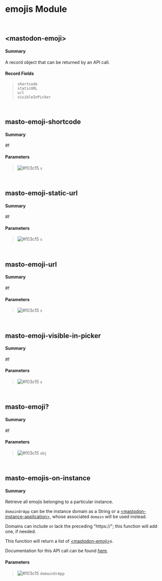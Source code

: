 # emojis Module


<br />

## \<mastodon-emoji\>
#### Summary
A record object that can be returned by an API call.
#### Record Fields
> `shortcode` <br />
> `staticURL` <br />
> `url` <br />
> `visibleInPicker` <br />

<br />

## masto-emoji-shortcode
#### Summary
#f
#### Parameters
> ![#f03c15](https://placehold.it/15/f03c15/000000?text=+) `s` <br />

<br />

## masto-emoji-static-url
#### Summary
#f
#### Parameters
> ![#f03c15](https://placehold.it/15/f03c15/000000?text=+) `s` <br />

<br />

## masto-emoji-url
#### Summary
#f
#### Parameters
> ![#f03c15](https://placehold.it/15/f03c15/000000?text=+) `s` <br />

<br />

## masto-emoji-visible-in-picker
#### Summary
#f
#### Parameters
> ![#f03c15](https://placehold.it/15/f03c15/000000?text=+) `s` <br />

<br />

## masto-emoji?
#### Summary
#f
#### Parameters
> ![#f03c15](https://placehold.it/15/f03c15/000000?text=+) `obj` <br />

<br />

## masto-emojis-on-instance
#### Summary
Retrieve all emojis belonging to a particular instance.

`domainOrApp` can be the instance domain as a String or a
[\<mastodon-instance-application\>](auth.md#mastodon-instance-application),
whose associated `domain` will be used instead.

Domains can include or lack the preceding "https://"; this function will add
one, if needed.

This function will return a list of [\<mastodon-emoji\>](#mastodon-emoji)s.

Documentation for this API call can be found [here](https://docs.joinmastodon.org/methods/instance/custom_emojis/).
#### Parameters
> ![#f03c15](https://placehold.it/15/f03c15/000000?text=+) `domainOrApp` <br />

<br />

